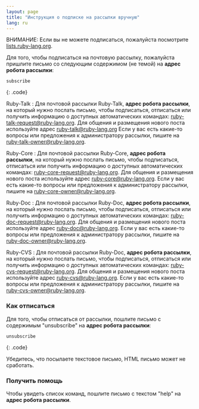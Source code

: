 ```yaml
---
layout: page
title: "Инструкция о подписке на рассылки вручную"
lang: ru
---
```


ВНИМАНИЕ: Если вы не можете подписаться, пожалуйста посмотрите
[lists.ruby-lang.org](http://lists.ruby-lang.org).

Для того, чтобы подписаться на почтовую рассылку, пожалуйста пришлите
письмо со следующим содержимом (не темой) на **адрес робота рассылки**:

    subscribe
{: .code}

Ruby-Talk
: Для почтовой рассылки Ruby-Talk, **адрес робота рассылки**, на который нужно послать письмо,
  чтобы подписаться, отписаться или получить информацию о доступных автоматических командах:
  [ruby-talk-request@ruby-lang.org](mailto:ruby-talk-request@ruby-lang.org).
  Для общения и размещения нового поста используйте адрес [ruby-talk@ruby-lang.org](mailto:ruby-talk@ruby-lang.org)
  Если у вас есть какие-то вопросы или предложения к администратору
  рассылки, пишите на [ruby-talk-owner@ruby-lang.org](mailto:ruby-talk-owner@ruby-lang.org).

Ruby-Core
: Для почтовой рассылки Ruby-Core, **адрес робота рассылки**, на который нужно послать письмо,
  чтобы подписаться, отписаться или получить информацию о доступных автоматических командах:
  [ruby-core-request@ruby-lang.org](mailto:ruby-core-request@ruby-lang.org).
  Для общения и размещения нового поста используйте адрес [ruby-core@ruby-lang.org](mailto:ruby-core@ruby-lang.org).
  Если у вас есть какие-то вопросы или предложения к администратору
  рассылки, пишите на [ruby-core-owner@ruby-lang.org](mailto:ruby-core-owner@ruby-lang.org).

Ruby-Doc
: Для почтовой рассылки Ruby-Doc, **адрес робота рассылки**, на который нужно послать письмо,
  чтобы подписаться, отписаться или получить информацию о доступных автоматических командах:
  [ruby-doc-request@ruby-lang.org](mailto:ruby-doc-request@ruby-lang.org).
  Для общения и размещения нового поста используйте адрес [ruby-doc@ruby-lang.org](mailto:ruby-doc@ruby-lang.org).
  Если у вас есть какие-то вопросы или предложения к администратору
  рассылки, пишите на [ruby-doc-owner@ruby-lang.org](mailto:ruby-doc-owner@ruby-lang.org).

Ruby-CVS
: Для почтовой рассылки Ruby-Doc, **адрес робота рассылки**, на который нужно послать письмо,
  чтобы подписаться, отписаться или получить информацию о доступных автоматических командах:
  [ruby-cvs-request@ruby-lang.org](mailto:ruby-cvs-request@ruby-lang.org).
  Для общения и размещения нового поста используйте адрес [ruby-cvs@ruby-lang.org](mailto:ruby-cvs@ruby-lang.org).
  Если у вас есть какие-то вопросы или предложения к администратору
  рассылки, пишите на [ruby-cvs-owner@ruby-lang.org](mailto:ruby-cvs-owner@ruby-lang.org).

### Как отписаться

Для того, чтобы отписаться от рассылки, пошлите письмо с содержимым
"unsubscribe" на **адрес робота рассылки**:

    unsubscribe
{: .code}

Убедитесь, что посылаете текстовое письмо, HTML письмо может не
сработать.

### Получить помощь

Чтобы увидеть список команд, пошлите письмо с текстом "help" на **адрес
робота рассылки**.


